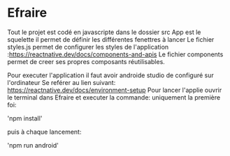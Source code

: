 # Efraire
Tout le projet est codé en javascripte dans le dossier src
App est le squelette il permet de définir les différentes fenettres à lancer
Le fichier styles.js permet de configurer les styles de l'application :https://reactnative.dev/docs/components-and-apis
Le fichier components permet de creer ses propres composants réutilisables.

Pour executer l'application il faut avoir androide studio de configuré sur l'ordinateur
Se reférer au lien suivant:
https://reactnative.dev/docs/environment-setup
Pour lancer l'applie ouvrir le terminal dans Efraire et executer la commande: 
uniquement la première foi:

'npm install'

puis à chaque lancement:

'npm run android'
